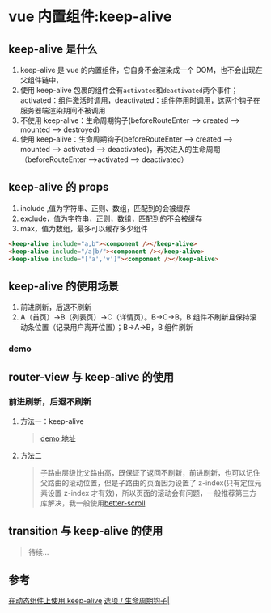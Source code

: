 # vue 内置组件:keep-alive

## keep-alive 是什么

1. keep-alive 是 vue 的内置组件，它自身不会渲染成一个 DOM，也不会出现在父组件链中，
2. 使用 keep-alive 包裹的组件会有`activated`和`deactivated`两个事件；activated：组件激活时调用，deactivated：组件停用时调用，这两个钩子在服务器端渲染期间不被调用
3. 不使用 keep-alive：生命周期钩子(beforeRouteEnter --> created --> mounted --> destroyed)
4. 使用 keep-alive：生命周期钩子(beforeRouteEnter --> created --> mounted --> activated --> deactivated)，再次进入的生命周期（beforeRouteEnter -->activated --> deactivated）

## keep-alive 的 props

1. include ,值为字符串、正则、数组，匹配到的会被缓存
2. exclude，值为字符串，正则，数组，匹配到的不会被缓存
3. max，值为数组，最多可以缓存多少组件

```html
<keep-alive include="a,b"><component /></keep-alive>
<keep-alive include="/a|b/"><component /></keep-alive>
<keep-alive include="['a','v']"><component /></keep-alive>
```

## keep-alive 的使用场景

1. 前进刷新，后退不刷新
2. A（首页）->B（列表页）->C（详情页）。B->C->B，B 组件不刷新且保持滚动条位置（记录用户离开位置）；B->A->B，B 组件刷新

### demo

## router-view 与 keep-alive 的使用

### 前进刷新，后退不刷新

1. 方法一：keep-alive
   > [demo 地址](https://github.com/dirkhe1051931999/common-demo/tree/master/keep-alive-with-router-view)
2. 方法二
   > 子路由层级比父路由高，既保证了返回不刷新，前进刷新，也可以记住父路由的滚动位置，但是子路由的页面因为设置了 z-index(只有定位元素设置 z-index 才有效)，所以页面的滚动会有问题，一般推荐第三方库解决，我一般使用[better-scroll](https://github.com/ustbhuangyi/better-scroll)

## transition 与 keep-alive 的使用

> 待续...

## 参考

[在动态组件上使用 keep-alive](https://cn.vuejs.org/v2/guide/components-dynamic-async.html#%E5%9C%A8%E5%8A%A8%E6%80%81%E7%BB%84%E4%BB%B6%E4%B8%8A%E4%BD%BF%E7%94%A8-keep-alive) [选项 / 生命周期钩子|](https://cn.vuejs.org/v2/api/index.html#activated)
